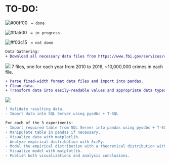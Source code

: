 # TO-DO:

![#00ff00](https://placehold.it/15/00ff00/000000?text=+) ` = done`

![#ffa500](https://placehold.it/15/ffa500/000000?text=+) ` = in progress`

![#f03c15](https://placehold.it/15/f03c15/000000?text=+) ` = not done`



```diff
Data Gathering:
+ Download all necessary data files from https://www.fbi.gov/services/cjis/ucr.  
```
![](https://i.imgur.com/ZxPmSzt.png) 
7 files, one for each year from 2010 to 2016, ~10,000,000 crimes in each file.
```diff
+ Parse fixed-width format data files and import into pandas. 
+ Clean data. 
+ Transform data into easily-readable values and appropriate data types.
```
![](https://i.imgur.com/N3CWkgz.png) 
```diff
! Validate resulting data.
- Import data into SQL Server using pyodbc + T-SQL

For each of the 3 experiments:
- Import required table from SQL Server into pandas using pyodbc + T-SQL.
- Manipulate table in pandas if necessary.
- Visualize data with matplotlib.
- Analyze empirical distribution with SciPy.
- Model the empirical distribution with a theoretical distribution with SciPy for future estimates of the same case.
- Visualize model with matplotlib.
- Publish both visualizations and analysis conclusions.
```
